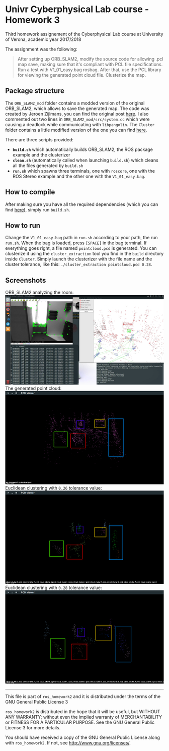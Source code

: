 # Univr Cyberphysical Lab course - Homework 3
Third homework assignement of the Cyberphysical Lab course at University of Verona, academic year 2017/2018

The assignment was the following:
> After setting up ORB_SLAM2, modify the source code for allowing .pcl map save, making sure that it's compliant with PCL file specifications.
> Run a test with V1_01_easy.bag rosbag. After that, use the PCL library for viewing the generated point cloud file.
> Clusterize the map.

## Package structure
The `ORB_SLAM2_mod` folder contains a modded version of the original ORB_SLAM2, which allows to save the generated map.
The code was created by Jeroen Zijlmans, you can find the original post [here](https://medium.com/@j.zijlmans/orb-slam-2052515bd84c).
I also commented out two lines in `ORB_SLAM2_mod/src/system.cc` which were causing a deadlock while communicating with `libpangolin`.
The `Cluster` folder contains a little modified version of the one you can find [here](http://www.pointclouds.org/documentation/tutorials/cluster_extraction.php).

There are three scripts provided:
- **`build.sh`** which automatically builds ORB_SLAM2, the ROS package example and the clusterizer
- **`clean.sh`** (automatically called when launching `build.sh`) which cleans all the files generated by `build.sh`
- **`run.sh`** which spawns three terminals, one with `roscore`, one with the ROS Stereo example and the other one with the `V1_01_easy.bag`.

## How to compile
After making sure you have all the required dependencies (which you can find [here](https://github.com/raulmur/ORB_SLAM2)), simply run `build.sh`.

## How to run
Change the `V1_01_easy.bag` path in `run.sh` according to your path, the run `run.sh`.
When the bag is loaded, press `[SPACE]` in the bag terminal.
If everything goes right, a file named `pointcloud.pcd` is generated.
You can clusterize it using the `cluster_extraction` tool you find in the `build` directory inside `Cluster`.
Simply launch the clusterizer with the file name and the cluster tolerance, like this:
`./cluster_extraction pointcloud.pcd 0.28`.

## Screenshots
ORB_SLAM2 analyzing the room:
![S1](Screenshots/S1.png)
The generated point cloud:
![Original](Screenshots/Original.png)
Euclidean clustering with `0.26` tolerance value:
![C26](Screenshots/C26.png)
Euclidean clustering with `0.28` tolerance value:
![C28](Screenshots/C28.png)


---
This file is part of `ros_homework2` and it is distributed under the terms of the GNU General Public License 3

`ros_homework2` is distributed in the hope that it will be useful, but WITHOUT ANY WARRANTY; without even the implied warranty of MERCHANTABILITY or FITNESS FOR A PARTICULAR PURPOSE. See the GNU General Public License 3 for more details.

You should have received a copy of the GNU General Public License along with `ros_homework2`. If not, see http://www.gnu.org/licenses/.
